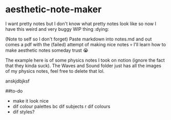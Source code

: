 # aesthetic-note-maker
I want pretty notes but I don't know what pretty notes look like so now I have this weird and very buggy WIP thing :dying:

(Note to self so I don't forget) Paste markdown into notes.md and out comes a pdf with the (failed) attempt of making nice notes :skull:
I'll learn how to make aesthetic notes someday trust :sob:

The example here is of some physics notes I took on notion (ignore the fact that they kinda suck). The Waves and Sound folder just has all the images of my physics notes, feel free to delete that lol.

anskjdbjksf

##to-do
- make it look nice
- dif colour palettes bc dif subjects r dif colours
- dif styles?
